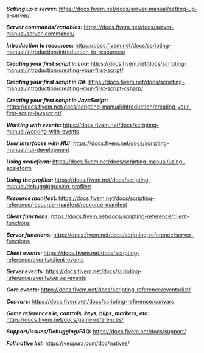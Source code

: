 ***Setting up a server:***
https://docs.fivem.net/docs/server-manual/setting-up-a-server/

***Server commands/variables:***
https://docs.fivem.net/docs/server-manual/server-commands/

***Introduction to resources:***
https://docs.fivem.net/docs/scripting-manual/introduction/introduction-to-resources/

***Creating your first script in Lua:***
https://docs.fivem.net/docs/scripting-manual/introduction/creating-your-first-script/

***Creating your first script in C#:***
https://docs.fivem.net/docs/scripting-manual/introduction/creating-your-first-script-csharp/

***Creating your first script in JavaScript:***
https://docs.fivem.net/docs/scripting-manual/introduction/creating-your-first-script-javascript/

***Working with events:***
https://docs.fivem.net/docs/scripting-manual/working-with-events

***User interfaces with NUI:***
https://docs.fivem.net/docs/scripting-manual/nui-development

***Using scaleform:***
https://docs.fivem.net/docs/scripting-manual/using-scaleform

***Using the profiler:***
https://docs.fivem.net/docs/scripting-manual/debugging/using-profiler/

***Resource manifest:***
https://docs.fivem.net/docs/scripting-reference/resource-manifest/resource-manifest

***Client functions:***
https://docs.fivem.net/docs/scripting-reference/client-functions

***Server functions:***
https://docs.fivem.net/docs/scripting-reference/server-functions

***Client events:***
https://docs.fivem.net/docs/scripting-reference/events/client-events

***Server events:***
https://docs.fivem.net/docs/scripting-reference/events/server-events

***Core events:***
https://docs.fivem.net/docs/scripting-reference/events/list/

***Convars:***
https://docs.fivem.net/docs/scripting-reference/convars

***Game references ie, controls, keys, blips, markers, etc:***
https://docs.fivem.net/docs/game-references/

***Support/Issues/Debugging/FAQ:***
https://docs.fivem.net/docs/support/

***Full native list:***
https://vespura.com/doc/natives/